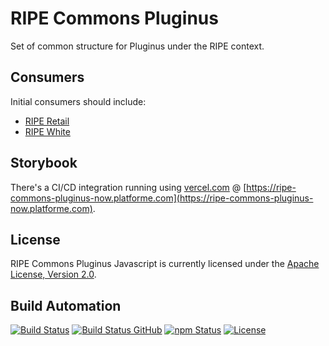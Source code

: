 # RIPE Commons Pluginus

Set of common structure for Pluginus under the RIPE context.

## Consumers

Initial consumers should include:

* [RIPE Retail](https://github.com/ripe-tech/ripe-retail)
* [RIPE White](https://github.com/ripe-tech/ripe-white)

## Storybook

There's a CI/CD integration running using [vercel.com](https://vercel.com) @ [https://ripe-commons-pluginus-now.platforme.com](https://ripe-commons-pluginus-now.platforme.com).

## License

RIPE Commons Pluginus Javascript is currently licensed under the [Apache License, Version 2.0](http://www.apache.org/licenses/).

## Build Automation

[![Build Status](https://travis-ci.com/ripe-tech/ripe-commons-pluginus.svg?branch=master)](https://travis-ci.com/ripe-tech/ripe-commons-pluginus)
[![Build Status GitHub](https://github.com/ripe-tech/ripe-commons-pluginus/workflows/Main%20Workflow/badge.svg)](https://github.com/ripe-tech/ripe-commons-pluginus/actions)
[![npm Status](https://img.shields.io/npm/v/ripe-commons-pluginus.svg)](https://www.npmjs.com/package/ripe-commons-pluginus)
[![License](https://img.shields.io/badge/license-Apache%202.0-blue.svg)](https://www.apache.org/licenses/)
